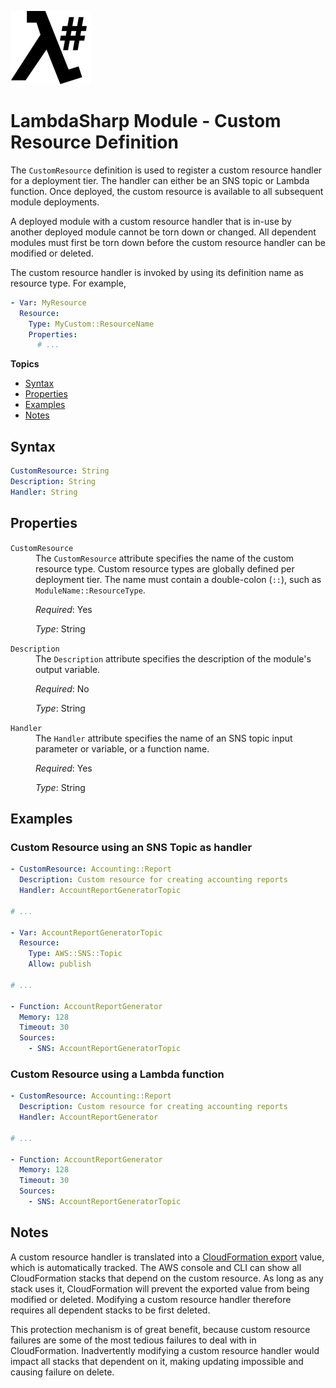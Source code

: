 ![λ#](LambdaSharp_v2_small.png)

# LambdaSharp Module - Custom Resource Definition

The `CustomResource` definition is used to register a custom resource handler for a deployment tier. The handler can either be an SNS topic or Lambda function. Once deployed, the custom resource is available to all subsequent module deployments.

A deployed module with a custom resource handler that is in-use by another deployed module cannot be torn down or changed. All dependent modules must first be torn down before the custom resource handler can be modified or deleted.

The custom resource handler is invoked by using its definition name as resource type. For example,

```yaml
- Var: MyResource
  Resource:
    Type: MyCustom::ResourceName
    Properties:
      # ...
```

__Topics__
* [Syntax](#syntax)
* [Properties](#properties)
* [Examples](#examples)
* [Notes](#notes)

## Syntax

```yaml
CustomResource: String
Description: String
Handler: String
```

## Properties

<dl>

<dt><code>CustomResource</code></dt>
<dd>
The <code>CustomResource</code> attribute specifies the name of the custom resource type. Custom resource types are globally defined per deployment tier. The name must contain a double-colon (<code>::</code>), such as <code>ModuleName::ResourceType</code>.

<i>Required</i>: Yes

<i>Type</i>: String
</dd>

<dt><code>Description</code></dt>
<dd>
The <code>Description</code> attribute specifies the description of the module's output variable.

<i>Required</i>: No

<i>Type</i>: String
</dd>

<dt><code>Handler</code></dt>
<dd>
The <code>Handler</code> attribute specifies the name of an SNS topic input parameter or variable, or a function name.

<i>Required</i>: Yes

<i>Type</i>: String
</dd>

</dl>

## Examples

### Custom Resource using an SNS Topic as handler

```yaml
- CustomResource: Accounting::Report
  Description: Custom resource for creating accounting reports
  Handler: AccountReportGeneratorTopic

# ...

- Var: AccountReportGeneratorTopic
  Resource:
    Type: AWS::SNS::Topic
    Allow: publish

# ...

- Function: AccountReportGenerator
  Memory: 128
  Timeout: 30
  Sources:
    - SNS: AccountReportGeneratorTopic
```

### Custom Resource using a Lambda function

```yaml
- CustomResource: Accounting::Report
  Description: Custom resource for creating accounting reports
  Handler: AccountReportGenerator

# ...

- Function: AccountReportGenerator
  Memory: 128
  Timeout: 30
  Sources:
    - SNS: AccountReportGeneratorTopic
```

## Notes

A custom resource handler is translated into a [CloudFormation export](https://docs.aws.amazon.com/AWSCloudFormation/latest/UserGuide/using-cfn-stack-exports.html) value, which is automatically tracked. The AWS console and CLI can show all CloudFormation stacks that depend on the custom resource. As long as any stack uses it, CloudFormation will prevent the exported value from being modified or deleted. Modifying a custom resource handler therefore requires all dependent stacks to be first deleted.

This protection mechanism is of great benefit, because custom resource failures are some of the most tedious failures to deal with in CloudFormation. Inadvertently modifying a custom resource handler would impact all stacks that dependent on it, making updating impossible and causing failure on delete.
